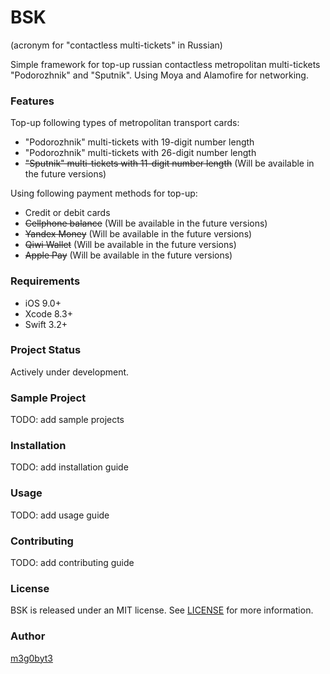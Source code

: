 # BSK 
(acronym for "contactless multi-tickets" in Russian)

Simple framework for top-up russian contactless metropolitan multi-tickets "Podorozhnik" and "Sputnik".
Using Moya and Alamofire for networking.
 
### Features
Top-up following types of metropolitan transport cards:
* "Podorozhnik" multi-tickets with 19-digit number length
* "Podorozhnik" multi-tickets with 26-digit number length
* ~~"Sputnik" multi-tickets with 11-digit number length~~ (Will be available in the future versions)

Using following payment methods for top-up:
* Credit or debit cards
* ~~Cellphone balance~~ (Will be available in the future versions)
* ~~Yandex Money~~ (Will be available in the future versions)
* ~~Qiwi Wallet~~ (Will be available in the future versions)
* ~~Apple Pay~~ (Will be available in the future versions)

### Requirements
* iOS 9.0+
* Xcode 8.3+
* Swift 3.2+

###  Project Status
Actively under development.

###  Sample Project
TODO: add sample projects

###  Installation
TODO: add installation guide

###  Usage
TODO: add usage guide

###  Contributing
TODO: add contributing guide

###  License
BSK is released under an MIT license. See [LICENSE] for more information.

###  Author
[m3g0byt3]

[//]: #
[m3g0byt3]: <https://github.com/m3g0byt3>
[Moya]: <https://github.com/Moya>
[Alamofire]: <https://github.com/Alamofire/Alamofire>
[LICENSE]: <https://github.com/m3g0byt3/BSK/blob/master/LICENSE.txt>
[ispp.spbmetropoliten.ru]: <http://ispp.spbmetropoliten.ru>
